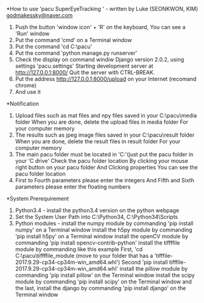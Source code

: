 *How to use 'pacu SuperEyeTracking ' - written by Luke (SEONKWON, KIM) godmakessky@naver.com
1. Push the button 'window icon' + 'R' on the keyboard, You can see a 'Run' window
2. Put the command 'cmd' on a Terminal window
3. Put the command 'cd C:\pacu'
4. Put the command 'python manage.py runserver'
5. Check the display on command windiw
	Django version 2.0.2, using settings 'pacu.settings'
	Starting development server at http://127.0.0.1:8000/
	Quit the server with CTRL-BREAK.
6. Put the address http://127.0.0.1:8000/upload on your Internet (recomand chrome)
7. And use it

*Notification
1. Upload files such as mat files and npy files saved in your C:\pacu\media folder
   When you are done, delete the upload files in media folder
   For your computer memory
2. The results such as jpeg image files saved in your C:\pacu\result folder  
   When you are done, delete the result files in result folder
   For your computer memory
3. The main pacu  folder must be located in 'C:\'(just put the pacu folder in your 'C drive'
   Check the pacu folder location
   By clicking your mouse right button on your pacu folder
   And Clicking properties
   You can see the pacu folder location
4. First to Fourth parameters please enter the integers
   And Fifth and Sixth parameters please enter the floating numbers

*System Prerequirement
1. Python3.4 - install the python3.4 version on the python webpage
2. Set the System User Path into C:\Python34, C:\Python34\Scripts
3. Python modules - install the numpy module by commanding 'pip install numpy' on a Terminal window
                    install the h5py module by commanding 'pip install h5py' on a Terminal window
		    install the openCV module by commanding 'pip install opencv-contrib-python'
		    install the tiffffile module by commanding like this example First, 'cd C:\pacu\tiffffile_module
                                                                                         (move to your folder that has a 'tifffile-2017.9.29-cp34-cp34m-win_amd64.whl')
                                                                                 Second 'pip install tifffile-2017.9.29-cp34-cp34m-win_amd64.whl'
                    install the pillow module by commanding 'pip install pillow' on the Terminal window
                    install the scipy module by commanding 'pip install scipy' on the Terminal window
                    and the last, install the django by commanding 'pip install django' on the Terminal window
